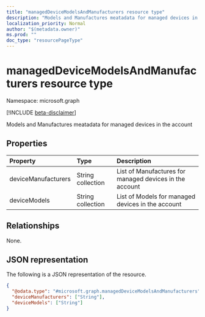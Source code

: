 ```yaml
---
title: "managedDeviceModelsAndManufacturers resource type"
description: "Models and Manufactures meatadata for managed devices in the account"
localization_priority: Normal
author: "$(metadata.owner)"
ms.prod: ""
doc_type: "resourcePageType"
---
```


# managedDeviceModelsAndManufacturers resource type

Namespace: microsoft.graph

[!INCLUDE [beta-disclaimer](../../includes/beta-disclaimer.md)]

Models and Manufactures meatadata for managed devices in the account

## Properties

| Property            | Type              | Description                                             |
| :------------------ | :---------------- | :------------------------------------------------------ |
| deviceManufacturers | String collection | List of Manufactures for managed devices in the account |
| deviceModels        | String collection | List of Models for managed devices in the account       |

## Relationships

None.

## JSON representation

The following is a JSON representation of the resource.

<!-- {
  "blockType": "resource",
  "@odata.type": "microsoft.graph.managedDeviceModelsAndManufacturers",
}
-->

```json
{
  "@odata.type": "#microsoft.graph.managedDeviceModelsAndManufacturers",
  "deviceManufacturers": ["String"],
  "deviceModels": ["String"]
}
```